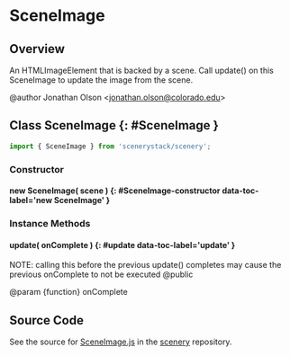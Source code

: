 # SceneImage

## Overview

An HTMLImageElement that is backed by a scene. Call update() on this SceneImage to update the image from the scene.

@author Jonathan Olson &lt;jonathan.olson@colorado.edu&gt;

## Class SceneImage {: #SceneImage }


```js
import { SceneImage } from 'scenerystack/scenery';
```
### Constructor

#### new SceneImage( scene ) {: #SceneImage-constructor data-toc-label='new SceneImage' }

### Instance Methods

#### update( onComplete ) {: #update data-toc-label='update' }

NOTE: calling this before the previous update() completes may cause the previous onComplete to not be executed
@public

@param {function} onComplete



## Source Code

See the source for [SceneImage.js](https://github.com/phetsims/scenery/blob/main/js/util/SceneImage.js) in the [scenery](https://github.com/phetsims/scenery) repository.
